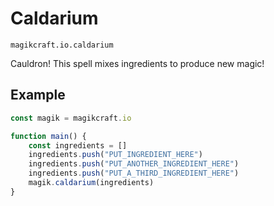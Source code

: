 # Caldarium

`magikcraft.io.caldarium`

Cauldron! This spell mixes ingredients to produce new magic!

## Example

```javascript
const magik = magikcraft.io

function main() {
    const ingredients = []
    ingredients.push("PUT_INGREDIENT_HERE")
    ingredients.push("PUT_ANOTHER_INGREDIENT_HERE")
    ingredients.push("PUT_A_THIRD_INGREDIENT_HERE")
    magik.caldarium(ingredients)
}
```
